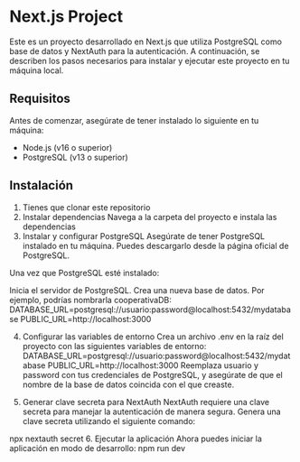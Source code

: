 # Next.js Project

Este es un proyecto desarrollado en Next.js que utiliza PostgreSQL como base de datos y NextAuth para la autenticación. A continuación, se describen los pasos necesarios para instalar y ejecutar este proyecto en tu máquina local.

## Requisitos

Antes de comenzar, asegúrate de tener instalado lo siguiente en tu máquina:

- Node.js (v16 o superior)
- PostgreSQL (v13 o superior)

## Instalación
1. Tienes que clonar este repositorio
2. Instalar dependencias
Navega a la carpeta del proyecto e instala las dependencias
3. Instalar y configurar PostgreSQL
Asegúrate de tener PostgreSQL instalado en tu máquina. Puedes descargarlo desde la página oficial de PostgreSQL.

Una vez que PostgreSQL esté instalado:

Inicia el servidor de PostgreSQL.
Crea una nueva base de datos. Por ejemplo, podrías nombrarla cooperativaDB:
DATABASE_URL=postgresql://usuario:password@localhost:5432/mydatabase
PUBLIC_URL=http://localhost:3000

4. Configurar las variables de entorno
Crea un archivo .env en la raíz del proyecto con las siguientes variables de entorno:
DATABASE_URL=postgresql://usuario:password@localhost:5432/mydatabase
PUBLIC_URL=http://localhost:3000
Reemplaza usuario y password con tus credenciales de PostgreSQL, y asegúrate de que el nombre de la base de datos coincida con el que creaste.

5. Generar clave secreta para NextAuth
NextAuth requiere una clave secreta para manejar la autenticación de manera segura. Genera una clave secreta utilizando el siguiente comando:

npx nextauth secret
6. Ejecutar la aplicación
Ahora puedes iniciar la aplicación en modo de desarrollo:
npm run dev

